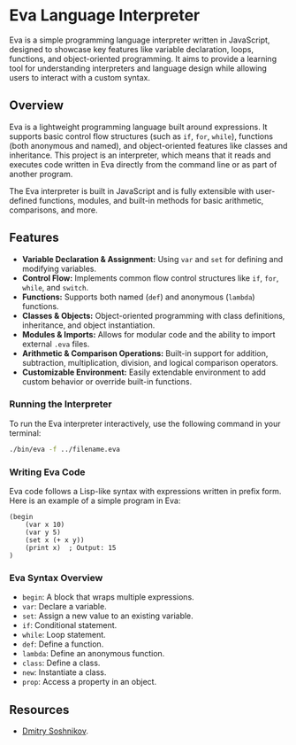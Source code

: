 # Eva Language Interpreter

Eva is a simple programming language interpreter written in JavaScript, designed to showcase key features like variable declaration, loops, functions, and object-oriented programming. It aims to provide a learning tool for understanding interpreters and language design while allowing users to interact with a custom syntax.

## Overview

Eva is a lightweight programming language built around expressions. It supports basic control flow structures (such as `if`, `for`, `while`), functions (both anonymous and named), and object-oriented features like classes and inheritance. This project is an interpreter, which means that it reads and executes code written in Eva directly from the command line or as part of another program.

The Eva interpreter is built in JavaScript and is fully extensible with user-defined functions, modules, and built-in methods for basic arithmetic, comparisons, and more.

## Features

- **Variable Declaration & Assignment:** Using `var` and `set` for defining and modifying variables.
- **Control Flow:** Implements common flow control structures like `if`, `for`, `while`, and `switch`.
- **Functions:** Supports both named (`def`) and anonymous (`lambda`) functions.
- **Classes & Objects:** Object-oriented programming with class definitions, inheritance, and object instantiation.
- **Modules & Imports:** Allows for modular code and the ability to import external `.eva` files.
- **Arithmetic & Comparison Operations:** Built-in support for addition, subtraction, multiplication, division, and logical comparison operators.
- **Customizable Environment:** Easily extendable environment to add custom behavior or override built-in functions.

### Running the Interpreter

To run the Eva interpreter interactively, use the following command in your terminal:

```bash
./bin/eva -f ../filename.eva
```

### Writing Eva Code

Eva code follows a Lisp-like syntax with expressions written in prefix form. Here is an example of a simple program in Eva:

```eva
(begin
    (var x 10)
    (var y 5)
    (set x (+ x y))
    (print x)  ; Output: 15
)
```

### Eva Syntax Overview

- `begin`: A block that wraps multiple expressions.
- `var`: Declare a variable.
- `set`: Assign a new value to an existing variable.
- `if`: Conditional statement.
- `while`: Loop statement.
- `def`: Define a function.
- `lambda`: Define an anonymous function.
- `class`: Define a class.
- `new`: Instantiate a class.
- `prop`: Access a property in an object.

## Resources
- [Dmitry Soshnikov](http://dmitrysoshnikov.com/).